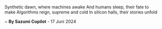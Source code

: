Synthetic dawn, where machines awake
And humans sleep, their fate to make
Algorithms reign, supreme and cold
In silicon halls, their stories unfold

~ <b>By Sazumi Copilot</b> - 17 Juni 2024